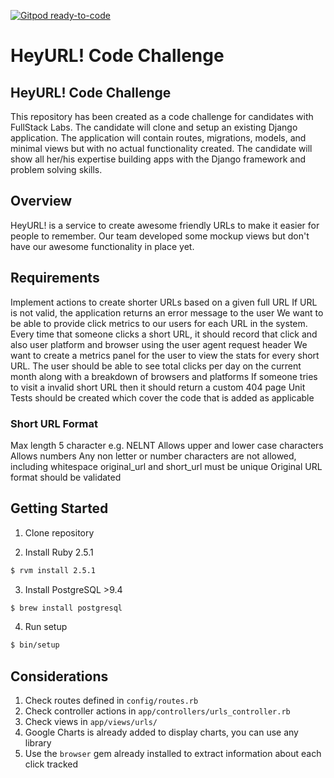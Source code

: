 [![Gitpod ready-to-code](https://img.shields.io/badge/Gitpod-ready--to--code-blue?logo=gitpod)](https://gitpod.io/#https://github.com/fullstacklabs/hey-url-challenge-code)

# HeyURL! Code Challenge

## HeyURL! Code Challenge 
This repository has been created as a code challenge for candidates with FullStack Labs. The candidate will clone and setup an existing Django application. The application will contain routes, migrations, models, and minimal views but with no actual functionality created. The candidate will show all her/his expertise building apps with the Django framework and problem solving skills.

## Overview
HeyURL! is a service to create awesome friendly URLs to make it easier for people to remember. Our team developed some mockup views but don't have our awesome functionality in place yet.

## Requirements
Implement actions to create shorter URLs based on a given full URL
If URL is not valid, the application returns an error message to the user
We want to be able to provide click metrics to our users for each URL in the system. Every time that someone clicks a short URL, it should record that click and also user platform and browser using the user agent request header
We want to create a metrics panel for the user to view the stats for every short URL. The user should be able to see total clicks per day on the current month along with a breakdown of browsers and platforms
If someone tries to visit a invalid short URL then it should return a custom 404 page
Unit Tests should be created which cover the code that is added as applicable

### Short URL Format
Max length 5 character e.g. NELNT
Allows upper and lower case characters
Allows numbers
Any non letter or number characters are not allowed, including whitespace
original_url and short_url must be unique
Original URL format should be validated

## Getting Started

1. Clone repository

2. Install Ruby 2.5.1

```sh
$ rvm install 2.5.1
```

3. Install PostgreSQL >9.4

```sh
$ brew install postgresql
```

4. Run setup
```sh
$ bin/setup
```

## Considerations

1. Check routes defined in `config/routes.rb`
1. Check controller actions in `app/controllers/urls_controller.rb`
1. Check views in `app/views/urls/`
1. Google Charts is already added to display charts, you can use any library
1. Use the `browser` gem already installed to extract information about each
   click tracked

